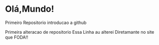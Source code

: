 # Olá,Mundo!

 Primeiro Repositorio introducao a github

 Primeira alteracao de repositorio
 Essa Linha au alterei Diretamante no site que FODA!!
